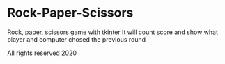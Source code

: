 # Rock-Paper-Scissors
Rock, paper, scissors game with tkinter
It will count score and show what player and computer chosed the previous round

All rights reserved 2020
